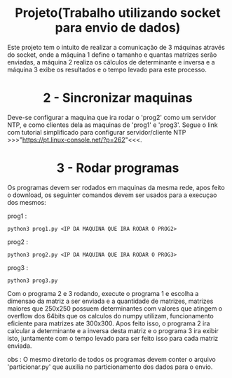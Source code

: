 <h1 align="center">Projeto(Trabalho utilizando socket para envio de dados)</h1>



Este projeto tem o intuito de realizar a comunicação de 3 máquinas através do socket, onde a máquina 1 define o tamanho e quantas matrizes serão enviadas, a máquina 2 realiza os cálculos de determinante e inversa e a máquina 3 exibe os resultados e o tempo levado para este processo. 




<h1 align="center">2 - Sincronizar maquinas</h1>

Deve-se configurar a maquina que ira rodar o 'prog2' como um servidor NTP, e como clientes dela as maquinas de 'prog1' e 'prog3'.
Segue o link com tutorial simplificado para configurar servidor/cliente NTP >>>"https://pt.linux-console.net/?p=262"<<<.

<h1 align="center">3 - Rodar programas</h1>


Os programas devem ser rodados em maquinas da mesma rede, apos feito o download, os seguinter comandos devem ser usados para a execuçao dos mesmos:

prog1  :   
~~~
python3 prog1.py <IP DA MAQUINA QUE IRA RODAR O PROG2>
~~~
prog2  :   
~~~
python3 prog2.py <IP DA MAQUINA QUE IRA RODAR O PROG3>
~~~
prog3  :   
~~~
python3 prog3.py
~~~

Com o programa 2 e 3 rodando, execute o programa 1 e escolha a dimensao da matriz a ser enviada e a quantidade de matrizes, matrizes maiores que 250x250 possuem determinantes com valores que atingem o overflow dos 64bits que os calculos do numpy utilizam, funcionamento eficiente para matrizes ate 300x300.
Apos feito isso, o programa 2 ira calcular a determinante e a inversa desta matriz e o programa 3 ira exibir isto, juntamente com o tempo levado para ser feito isso para cada matriz enviada.


obs : O mesmo diretorio de todos os programas devem conter o arquivo 'particionar.py' que auxilia no particionamento dos dados para o envio.







